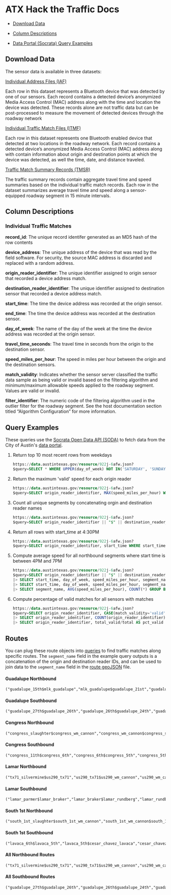 # ATX Hack the Traffic Docs

- [Download Data](#download-data)

- [Column Descriptions](#column-descriptions)

- [Data Portal (Socrata) Query Examples](#query-examples)

## Download Data
The sensor data is available in three datasets:

[Individual Address Files (IAF)](https://data.austintexas.gov/dataset/Bluetooth-Travel-Sensors-Individual-Addresses/qnpj-zrb9/data)

Each row in this dataset represents a Bluetooth device that was detected by one of our sensors. Each record contains a detected device’s anonymized Media Access Control (MAC) address along with the time and location the device was detected. These records alone are not traffic data but can be post-processed to measure the movement of detected devices through the roadway network

[Individual Traffic Match Files (ITMF)]( https://data.austintexas.gov/dataset/Bluetooth-Travel-Sensors-Individual-Traffic-Matche/x44q-icha/data)

Each row in this dataset represents one Bluetooth enabled device that detected at two locations in the roadway network. Each record contains a detected device’s anonymized Media Access Control (MAC) address along with contain information about origin and destination points at which the device was detected, as well the time, date, and distance traveled.

[Traffic Match Summary Records (TMSR)](https://data.austintexas.gov/dataset/Bluetooth-Travel-Sensors-Match-Summary-Records/v7zg-5jg9)

The traffic summary records contain aggregate travel time and speed summaries based on the individual traffic match records. Each row in the dataset summarizes average travel time and speed along a sensor-equipped roadway segment in 15 minute intervals.

## Column Descriptions

### Individual Traffic Matches

**record_id**: The unique record identifer generated as an MD5 hash of the row contents

**device_address**: The unique address of the device that was read by the field software. For security, the source MAC address is discarded and replaced with a random address.

**origin_reader_identifier**: The unique identifier assigned to origin sensor that recorded a device address match.

**destination_reader_identifier**: The unique identifier assigned to destination sensor that recorded a device address match.

**start_time**: The time the device address was recorded at the origin sensor.

**end_time**: The time the device address was recorded at the destination sensor.

**day_of_week**: The name of the day of the week at the time the device address was recorded at the origin sensor. 

**travel_time_seconds**: The travel time in seconds from the origin to the destination sensor.

**speed_miles_per_hour**: The speed in miles per hour between the origin and the destination sensors.

**match_validity**: Indicates whether the sensor server classified the traffic data sample as being valid or invalid based on the filtering algorithm and minimum/maximum allowable speeds applied to the roadway segment. Values are valid or invalid.

**filter_identifier**: The numeric code of the filtering algorithm used in the outlier filter for the roadway segment. See the host documentation section titled “Algorithm Configuration” for more information.



## Query Examples
These queries use the [Socrata Open Data API (SODA)](https://dev.socrata.com/consumers/getting-started.html) to fetch data from the City of Austin's [data portal](http://data.austinetxas.gov).

1. Return top 10 most recent rows from weekdays 
    ```sql
    https://data.austintexas.gov/resource/922j-6afw.json?
    $query=SELECT * WHERE UPPER(day_of_week) NOT IN('SATURDAY', 'SUNDAY') ORDER BY start_time DESC LIMIT 10
    ```
    
2. Return the maximum 'valid' speed for each origin reader
    ```sql
    https://data.austintexas.gov/resource/922j-6afw.json?
    $query=SELECT origin_reader_identifier, MAX(speed_miles_per_hour) WHERE match_validity='valid' GROUP BY origin_reader_identifier
    ```

3. Count all unique segments by concatenating orgin and destination reader names
    ```sql
    https://data.austintexas.gov/resource/922j-6afw.json?
    $query=SELECT origin_reader_identifier || "$" || destination_reader_identifier as segment_name, COUNT(segment_name) as count GROUP BY segment_name
    ```

4. Return all rows with start_time at 4:30PM
    ```sql
    https://data.austintexas.gov/resource/922j-6afw.json?
    $query=SELECT origin_reader_identifier, start_time WHERE start_time LIKE('%25T16:30%25')
    ```

5. Compute average speed for all northbound segments where start time is between 4PM and 7PM
    ```sql
    https://data.austintexas.gov/resource/922j-6afw.json?
    $query=SELECT origin_reader_identifier || "$" || destination_reader_identifier as segment_name, start_time, day_of_week, speed_miles_per_hour WHERE match_validity='valid' AND segment_name in ("tx71_silvermine$us290_tx71","us290_tx71$us290_wm_cannon","us290_wm_cannon$lamar_panther","lamar_panther$Lamar_and_Manchca_Barton_skyway","Lamar_and_Manchca_Barton_skyway$Lamar_Blue_Bonnet","Lamar_Blue_Bonnet$lamar_oltorf","lamar_oltorf$lamar_lamar_square","lamar_lamar_square$lamar_barton_springs","lamar_barton_springs$lamar_riverside","lamar_riverside$lamar_5th","lamar_5th$lamar_6th","lamar_6th$lamar_12th","lamar_12th$lamar_mlk","lamar_mlk$lamar_24th","lamar_24th$lamar_29th","lamar_29th$lamar_38th","lamar_38th$lamar_45th","lamar_45th$lamar_51st","lamar_51st$lamar_koenig","lamar_koenig$lamar_airport","lamar_airport$lamar_morrow","lamar_morrow$lamar_payton_gin","lamar_payton_gin$lamar_rundberg","lamar_rundberg$lamar_braker","lamar_braker$lamar_parmer","congress_slaughter$congress_wm_cannon","congress_wm_cannon$congress_stassney","congress_stassney$congress_benwhite","congress_benwhite$congress_oltorf","congress_oltorf$congress_elizabeth","congress_elizabeth$riverside_congress","riverside_congress$congress_cesar_chavez","congress_cesar_chavez$congress_5th","congress_5th$congress_6th","congress_6th$congress_11th","guadalupe_15th$mlk_guadalupe","mlk_guadalupe$guadalupe_21st","guadalupe_21st$guadalupe_24th","guadalupe_24th$guadalupe_26th","guadalupe_26th$guadalupe_27th","south_1st_slaughter$south_1st_wm_cannon","south_1st_wm_cannon$south_1st_stassney","south_1st_stassney$south_1st_st_elmo","south_1st_st_elmo$south_1st_benwhite","south_1st_benwhite$south_1st_oltorf","south_1st_oltorf$south_1st_barton_spring","south_1st_barton_spring$cesar_chavez_lavaca","cesar_chavez_lavaca$lavaca_5th","lavaca_5th$lavaca_6th")
    |> SELECT start_time, day_of_week, speed_miles_per_hour, segment_name where UPPER(day_of_week) NOT IN('SATURDAY', 'SUNDAY')
    |> SELECT start_time, day_of_week, speed_miles_per_hour, segment_name WHERE start_time LIKE('%25T16:%25')  OR start_time LIKE('%25T17:%25') OR start_time LIKE('%25T18:%25') 
    |> SELECT segment_name, AVG(speed_miles_per_hour), COUNT(*) GROUP BY segment_name
    ```

6. Compute percentage of valid matches for all sensors with matches
    ```sql
    https://data.austintexas.gov/resource/922j-6afw.json?
    $query=SELECT origin_reader_identifier, CASE(match_validity='valid', 1, true, 0) AS valid
    |> SELECT origin_reader_identifier, COUNT(origin_reader_identifier) AS total, SUM(valid) AS total_valid GROUP BY origin_reader_identifier
    |> SELECT origin_reader_identifier, total_valid/total AS pct_valid ORDER BY pct_valid ASC
    ```

## Routes
You can plug these route objects into [queries](#query-examples) to find traffic matches along specific routes. The `segment_name` field in the example query outputs is a concatenation of the origin and destination reader IDs, and can be used to join data to the `segment_name` field in the [route geoJSON](http://github.com/cityofaustin/hack-the-traffic/mapping_workshop/data/austin_bt_routes.csv) file.

#### Guadalupe Northbound
```
("guadalupe_15th$mlk_guadalupe","mlk_guadalupe$guadalupe_21st","guadalupe_21st$guadalupe_24th","guadalupe_24th$guadalupe_26th","guadalupe_26th$guadalupe_27th")
```

#### Guadalupe Southbound
```
("guadalupe_27th$guadalupe_26th","guadalupe_26th$guadalupe_24th","guadalupe_24th$guadalupe_21st","guadalupe_21st$mlk_guadalupe","mlk_guadalupe$guadalupe_15th")
```

#### Congress Northbound
```
("congress_slaughter$congress_wm_cannon","congress_wm_cannon$congress_stassney","congress_stassney$congress_benwhite","congress_benwhite$congress_oltorf","congress_oltorf$congress_elizabeth","congress_elizabeth$riverside_congress","riverside_congress$congress_cesar_chavez","congress_cesar_chavez$congress_5th","congress_5th$congress_6th","congress_6th$congress_11th")
```

#### Congress Southbound
```
("congress_11th$congress_6th","congress_6th$congress_5th","congress_5th$congress_cesar_chavez","congress_cesar_chavez$riverside_congress","riverside_congress$congress_elizabeth","congress_elizabeth$congress_oltorf","congress_oltorf$congress_benwhite","congress_benwhite$congress_stassney","congress_stassney$congress_wm_cannon","congress_wm_cannon$congress_slaughter")
```

#### Lamar Northbound
```
("tx71_silvermine$us290_tx71","us290_tx71$us290_wm_cannon","us290_wm_cannon$lamar_panther","lamar_panther$Lamar_and_Manchca_Barton_skyway","Lamar_and_Manchca_Barton_skyway$Lamar_Blue_Bonnet","Lamar_Blue_Bonnet$lamar_oltorf","lamar_oltorf$lamar_lamar_square","lamar_lamar_square$lamar_barton_springs","lamar_barton_springs$lamar_riverside","lamar_riverside$lamar_5th","lamar_5th$lamar_6th","lamar_6th$lamar_12th","lamar_12th$lamar_mlk","lamar_mlk$lamar_24th","lamar_24th$lamar_29th","lamar_29th$lamar_38th","lamar_38th$lamar_45th","lamar_45th$lamar_51st","lamar_51st$lamar_koenig","lamar_koenig$lamar_airport","lamar_airport$lamar_morrow","lamar_morrow$lamar_payton_gin","lamar_payton_gin$lamar_rundberg","lamar_rundberg$lamar_braker","lamar_braker$lamar_parmer")
```

#### Lamar Southbound
```
("lamar_parmer$lamar_braker","lamar_braker$lamar_rundberg","lamar_rundberg$lamar_payton_gin","lamar_payton_gin$lamar_morrow","lamar_morrow$lamar_airport","lamar_airport$lamar_koenig","lamar_koenig$lamar_51st","lamar_51st$lamar_45th","lamar_45th$lamar_38th","lamar_38th$lamar_29th","lamar_29th$lamar_24th","lamar_24th$lamar_mlk","lamar_mlk$lamar_12th","lamar_12th$lamar_6th","lamar_6th$lamar_5th","lamar_5th$lamar_riverside","lamar_riverside$lamar_barton_springs","lamar_barton_springs$lamar_lamar_square","lamar_lamar_square$lamar_oltorf","lamar_oltorf$Lamar_Blue_Bonnet","Lamar_Blue_Bonnet$Lamar_and_Manchca_Barton_skyway","Lamar_and_Manchca_Barton_skyway$lamar_panther","lamar_panther$us290_wm_cannon","us290_wm_cannon$us290_tx71","us290_tx71$tx71_silvermine")
```

#### South 1st Northbound
```
("south_1st_slaughter$south_1st_wm_cannon","south_1st_wm_cannon$south_1st_stassney","south_1st_stassney$south_1st_st_elmo","south_1st_st_elmo$south_1st_benwhite","south_1st_benwhite$south_1st_oltorf","south_1st_oltorf$south_1st_barton_spring","south_1st_barton_spring$cesar_chavez_lavaca","cesar_chavez_lavaca$lavaca_5th","lavaca_5th$lavaca_6th")
```

#### South 1st Southbound
```
("lavaca_6th$lavaca_5th","lavaca_5th$cesar_chavez_lavaca","cesar_chavez_lavaca$south_1st_barton_spring","south_1st_barton_spring$south_1st_oltorf","south_1st_oltorf$south_1st_benwhite","south_1st_benwhite$south_1st_st_elmo","south_1st_st_elmo$south_1st_stassney","south_1st_stassney$south_1st_wm_cannon","south_1st_wm_cannon$south_1st_slaughter")
```

#### All Northbound Routes
```
("tx71_silvermine$us290_tx71","us290_tx71$us290_wm_cannon","us290_wm_cannon$lamar_panther","lamar_panther$Lamar_and_Manchca_Barton_skyway","Lamar_and_Manchca_Barton_skyway$Lamar_Blue_Bonnet","Lamar_Blue_Bonnet$lamar_oltorf","lamar_oltorf$lamar_lamar_square","lamar_lamar_square$lamar_barton_springs","lamar_barton_springs$lamar_riverside","lamar_riverside$lamar_5th","lamar_5th$lamar_6th","lamar_6th$lamar_12th","lamar_12th$lamar_mlk","lamar_mlk$lamar_24th","lamar_24th$lamar_29th","lamar_29th$lamar_38th","lamar_38th$lamar_45th","lamar_45th$lamar_51st","lamar_51st$lamar_koenig","lamar_koenig$lamar_airport","lamar_airport$lamar_morrow","lamar_morrow$lamar_payton_gin","lamar_payton_gin$lamar_rundberg","lamar_rundberg$lamar_braker","lamar_braker$lamar_parmer","congress_slaughter$congress_wm_cannon","congress_wm_cannon$congress_stassney","congress_stassney$congress_benwhite","congress_benwhite$congress_oltorf","congress_oltorf$congress_elizabeth","congress_elizabeth$riverside_congress","riverside_congress$congress_cesar_chavez","congress_cesar_chavez$congress_5th","congress_5th$congress_6th","congress_6th$congress_11th","guadalupe_15th$mlk_guadalupe","mlk_guadalupe$guadalupe_21st","guadalupe_21st$guadalupe_24th","guadalupe_24th$guadalupe_26th","guadalupe_26th$guadalupe_27th","south_1st_slaughter$south_1st_wm_cannon","south_1st_wm_cannon$south_1st_stassney","south_1st_stassney$south_1st_st_elmo","south_1st_st_elmo$south_1st_benwhite","south_1st_benwhite$south_1st_oltorf","south_1st_oltorf$south_1st_barton_spring","south_1st_barton_spring$cesar_chavez_lavaca","cesar_chavez_lavaca$lavaca_5th","lavaca_5th$lavaca_6th")
```

#### All Southbound Routes
```
("guadalupe_27th$guadalupe_26th","guadalupe_26th$guadalupe_24th","guadalupe_24th$guadalupe_21st","guadalupe_21st$mlk_guadalupe","mlk_guadalupe$guadalupe_15th","congress_11th$congress_6th","congress_6th$congress_5th","congress_5th$congress_cesar_chavez","congress_cesar_chavez$riverside_congress","riverside_congress$congress_elizabeth","congress_elizabeth$congress_oltorf","congress_oltorf$congress_benwhite","congress_benwhite$congress_stassney","congress_stassney$congress_wm_cannon","congress_wm_cannon$congress_slaughter","lamar_parmer$lamar_braker","lamar_braker$lamar_rundberg","lamar_rundberg$lamar_payton_gin","lamar_payton_gin$lamar_morrow","lamar_morrow$lamar_airport","lamar_airport$lamar_koenig","lamar_koenig$lamar_51st","lamar_51st$lamar_45th","lamar_45th$lamar_38th","lamar_38th$lamar_29th","lamar_29th$lamar_24th","lamar_24th$lamar_mlk","lamar_mlk$lamar_12th","lamar_12th$lamar_6th","lamar_6th$lamar_5th","lamar_5th$lamar_riverside","lamar_riverside$lamar_barton_springs","lamar_barton_springs$lamar_lamar_square","lamar_lamar_square$lamar_oltorf","lamar_oltorf$Lamar_Blue_Bonnet","Lamar_Blue_Bonnet$Lamar_and_Manchca_Barton_skyway","Lamar_and_Manchca_Barton_skyway$lamar_panther","lamar_panther$us290_wm_cannon","us290_wm_cannon$us290_tx71","us290_tx71$tx71_silvermine","lavaca_6th$lavaca_5th","lavaca_5th$cesar_chavez_lavaca","cesar_chavez_lavaca$south_1st_barton_spring","south_1st_barton_spring$south_1st_oltorf","south_1st_oltorf$south_1st_benwhite","south_1st_benwhite$south_1st_st_elmo","south_1st_st_elmo$south_1st_stassney","south_1st_stassney$south_1st_wm_cannon","south_1st_wm_cannon$south_1st_slaughter")
```